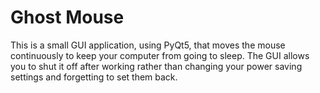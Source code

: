 # Ghost Mouse

This is a small GUI application, using PyQt5, that moves the mouse continuously to keep your computer from going to sleep. The GUI
allows you to shut it off after working rather than changing your power saving settings and forgetting to set them back.
